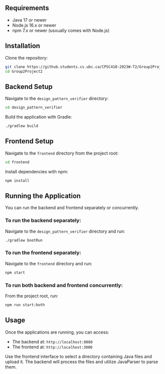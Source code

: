 ## Requirements

- Java 17 or newer
- Node.js 16.x or newer
- npm 7.x or newer (usxually comes with Node.js)

## Installation

Clone the repository:

```sh
git clone https://github.students.cs.ubc.ca/CPSC410-2023W-T2/Group2Project2.git
cd Group2Project2
```

## Backend Setup

Navigate to the `design_pattern_verifier` directory:

```sh
cd design_pattern_verifier
```

Build the application with Gradle:

```sh
./gradlew build
```

## Frontend Setup

Navigate to the `frontend` directory from the project root:

```sh
cd frontend
```

Install dependencies with npm:

```sh
npm install
```

## Running the Application

You can run the backend and frontend separately or concurrently.

### To run the backend separately:

Navigate to the `design_pattern_verifier` directory and run:

```sh
./gradlew bootRun
```

### To run the frontend separately:

Navigate to the `frontend` directory and run:

```sh
npm start
```

### To run both backend and frontend concurrently:

From the project root, run:

```sh
npm run start:both
```

## Usage

Once the applications are running, you can access:

- The backend at: `http://localhost:8080`
- The frontend at: `http://localhost:3000`

Use the frontend interface to select a directory containing Java files and upload it. The backend will process the files and utilize JavaParser to parse them.
